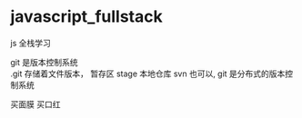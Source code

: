 # javascript_fullstack
js 全栈学习

git 是版本控制系统  
 .git 存储着文件版本， 暂存区 stage  本地仓库 
svn 也可以,
git 是分布式的版本控制系统

买面膜
买口红
